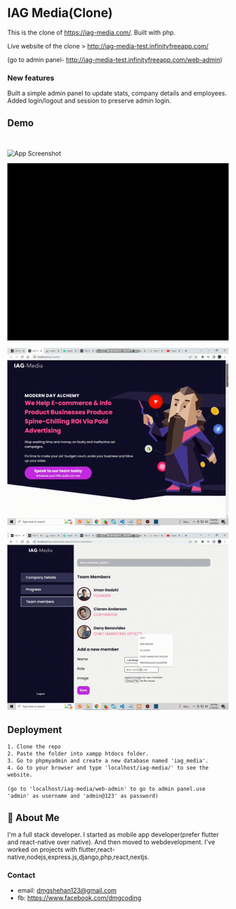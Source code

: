 
# IAG Media(Clone)

This is the clone of https://iag-media.com/. Built with php. 

Live website of the clone > http://iag-media-test.infinityfreeapp.com/

(go to admin panel- http://iag-media-test.infinityfreeapp.com/web-admin)

### New features

Built a simple admin panel to update stats, company details and employees. Added login/logout and session to preserve admin login.




## Demo

![<img src='/gifs/site.gif' width=300px/>](/gifs/site.gif)

![App Screenshot](/gifs/details.gif)

![App Screenshot](/gifs/progress.gif)

![App Screenshot](/gifs/members1.gif)

![App Screenshot](/gifs/members2.gif)


## Deployment

    1. Clone the repo 
    2. Paste the folder into xampp htdocs folder. 
    3. Go to phpmyadmin and create a new database named 'iag_media'. 
    4. Go to your browser and type 'localhost/iag-media/' to see the website.

    (go to 'localhost/iag-media/web-admin' to go to admin panel.use 'admin' as username and 'admin@123' as password)



## 🚀 About Me
I'm a full stack developer. I started as mobile app developer(prefer flutter and react-native over native). And then moved to webdevelopment.
I've worked on projects with flutter,react-native,nodejs,express.js,django,php,react,nextjs.

### Contact
* email: dmgshehan123@gmail.com
* fb: https://www.facebook.com/dmgcoding

